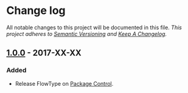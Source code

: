 # Change log

All notable changes to this project will be documented in this file.
*This project adheres to [Semantic Versioning](http://semver.org/) and [Keep A Changelog](http://keepachangelog.com/).*

## [1.0.0] - 2017-XX-XX
### Added
  * Release FlowType on [Package Control].

[Package Control]: https://packagecontrol.io/packages/FlowType

[1.0.0]: https://github.com/Pegase745/sublime-flowtype/compare/1.0.0